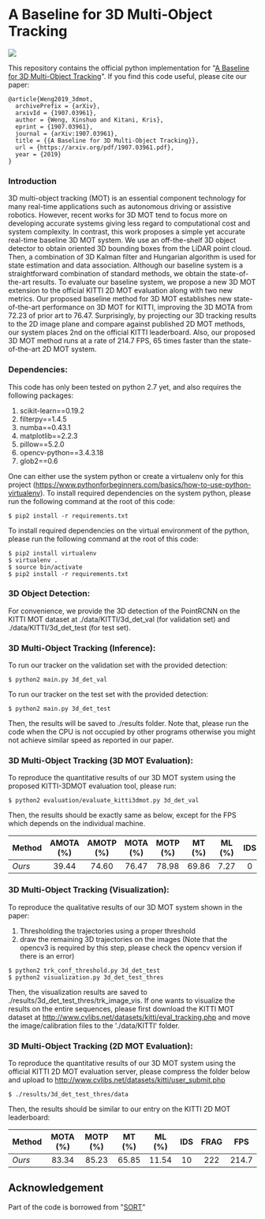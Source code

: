 # A Baseline for 3D Multi-Object Tracking 

<img align="center" src="https://github.com/xinshuoweng/AB3DMOT/blob/master/github_demo.gif">

This repository contains the official python implementation for "[A Baseline for 3D Multi-Object Tracking](https://arxiv.org/pdf/1907.03961.pdf)". If you find this code useful, please cite our paper:

```
@article{Weng2019_3dmot, 
  archivePrefix = {arXiv}, 
  arxivId = {1907.03961}, 
  author = {Weng, Xinshuo and Kitani, Kris}, 
  eprint = {1907.03961}, 
  journal = {arXiv:1907.03961}, 
  title = {{A Baseline for 3D Multi-Object Tracking}}, 
  url = {https://arxiv.org/pdf/1907.03961.pdf}, 
  year = {2019} 
}
```

### Introduction
3D multi-object tracking (MOT) is an essential component technology for many real-time applications such as autonomous driving or assistive robotics. However, recent works for 3D MOT tend to focus more on developing accurate systems giving less regard to computational cost and system complexity. In contrast, this work proposes a simple yet accurate real-time baseline 3D MOT system. We use an off-the-shelf 3D object detector to obtain oriented 3D bounding boxes from the LiDAR point cloud. Then, a combination of 3D Kalman filter and Hungarian algorithm is used for state estimation and data association. Although our baseline system is a straightforward combination of standard methods, we obtain the state-of-the-art results. To evaluate our baseline system, we propose a new 3D MOT extension to the official KITTI 2D MOT evaluation along with two new metrics. Our proposed baseline method for 3D MOT establishes new state-of-the-art performance on 3D MOT for KITTI, improving the 3D MOTA from 72.23 of prior art to 76.47. Surprisingly, by projecting our 3D tracking results to the 2D image plane and compare against published 2D MOT methods, our system places 2nd on the official KITTI leaderboard. Also, our proposed 3D MOT method runs at a rate of 214.7 FPS, 65 times faster than the state-of-the-art 2D MOT system. 

### Dependencies:

This code has only been tested on python 2.7 yet, and also requires the following packages:
1. scikit-learn==0.19.2
2. filterpy==1.4.5
3. numba==0.43.1
4. matplotlib==2.2.3
5. pillow==5.2.0
6. opencv-python==3.4.3.18
7. glob2==0.6

One can either use the system python or create a virtualenv only for this project (https://www.pythonforbeginners.com/basics/how-to-use-python-virtualenv). To install required dependencies on the system python, please run the following command at the root of this code:
```
$ pip2 install -r requirements.txt
```
To install required dependencies on the virtual environment of the python, please run the following command at the root of this code:
```
$ pip2 install virtualenv
$ virtualenv .
$ source bin/activate
$ pip2 install -r requirements.txt
```

### 3D Object Detection:
For convenience, we provide the 3D detection of the PointRCNN on the KITTI MOT dataset at ./data/KITTI/3d_det_val (for validation set) and ./data/KITTI/3d_det_test (for test set).

### 3D Multi-Object Tracking (Inference):

To run our tracker on the validation set with the provided detection:

```
$ python2 main.py 3d_det_val
```
To run our tracker on the test set with the provided detection:

```
$ python2 main.py 3d_det_test
```
Then, the results will be saved to ./results folder. Note that, please run the code when the CPU is not occupied by other programs otherwise you might not achieve similar speed as reported in our paper.

### 3D Multi-Object Tracking (3D MOT Evaluation):

To reproduce the quantitative results of our 3D MOT system using the proposed KITTI-3DMOT evaluation tool, please run:
  ```
  $ python2 evaluation/evaluate_kitti3dmot.py 3d_det_val
  ```
Then, the results should be exactly same as below, except for the FPS which depends on the individual machine.

 Method         | AMOTA (%) | AMOTP (%) | MOTA (%) | MOTP (%)| MT (%) | ML (%) | IDS | FRAG | FPS 
--------------- |:---------:|:---------:|:--------:|:-------:|:------:|:------:|:---:|:----:|:---:
 *Ours*         | 39.44     | 74.60     | 76.47    |  78.98  |  69.86 | 7.27   |  0  | 58   | 207.4

### 3D Multi-Object Tracking (Visualization):

To reproduce the qualitative results of our 3D MOT system shown in the paper:

1. Thresholding the trajectories using a proper threshold
2. draw the remaining 3D trajectories on the images (Note that the opencv3 is required by this step, please check the opencv version if there is an error)
  ```
  $ python2 trk_conf_threshold.py 3d_det_test 
  $ python2 visualization.py 3d_det_test_thres
  ```

Then, the visualization results are saved to ./results/3d_det_test_thres/trk_image_vis. If one wants to visualize the results on the entire sequences, please first download the KITTI MOT dataset at http://www.cvlibs.net/datasets/kitti/eval_tracking.php and move the image/calibration files to the './data/KITTI' folder.


### 3D Multi-Object Tracking (2D MOT Evaluation):
To reproduce the quantitative results of our 3D MOT system using the official KITTI 2D MOT evaluation server, please compress the folder below and upload to http://www.cvlibs.net/datasets/kitti/user_submit.php
  ```
  $ ./results/3d_det_test_thres/data
  ```
Then, the results should be similar to our entry on the KITTI 2D MOT leaderboard: 

 Method         | MOTA (%) | MOTP (%)| MT (%) | ML (%) | IDS | FRAG | FPS 
--------------- |:--------:|:-------:|:------:|:------:|:---:|:----:|:---:
 *Ours*         | 83.34    |  85.23  | 65.85  | 11.54  |  10 | 222  | 214.7
 
 
## Acknowledgement
Part of the code is borrowed from "[SORT](https://github.com/abewley/sort)"
